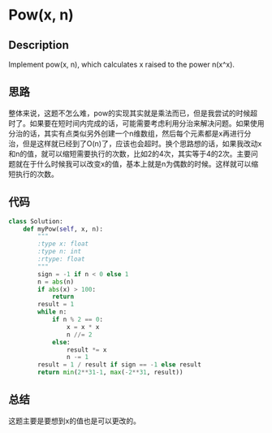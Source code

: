 # Pow(x, n)

## Description

Implement pow(x, n), which calculates x raised to the power n(x^x).

## 思路

整体来说，这题不怎么难，pow的实现其实就是乘法而已，但是我尝试的时候超时了。如果要在短时间内完成的话，可能需要考虑利用分治来解决问题。如果使用分治的话，其实有点类似另外创建一个n维数组，然后每个元素都是x再进行分治，但是这样就已经到了O(n)了，应该也会超时。换个思路想的话，如果我改动x和n的值，就可以缩短需要执行的次数，比如2的4次，其实等于4的2次。主要问题就在于什么时候我可以改变x的值，基本上就是n为偶数的时候。这样就可以缩短执行的次数。

## 代码

``` python
class Solution:
    def myPow(self, x, n):
        """
        :type x: float
        :type n: int
        :rtype: float
        """
        sign = -1 if n < 0 else 1
        n = abs(n)
        if abs(x) > 100:
            return
        result = 1
        while n:
            if n % 2 == 0:
                x = x * x
                n //= 2
            else:
                result *= x
                n -= 1
        result = 1 / result if sign == -1 else result
        return min(2**31-1, max(-2**31, result))
```

## 总结

这题主要是要想到x的值也是可以更改的。